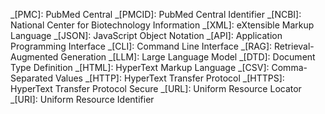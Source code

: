 <!-- Common snippets for MkDocs -->

_[PMC]: PubMed Central
_[PMCID]: PubMed Central Identifier
_[NCBI]: National Center for Biotechnology Information
_[XML]: eXtensible Markup Language
_[JSON]: JavaScript Object Notation
_[API]: Application Programming Interface
_[CLI]: Command Line Interface
_[RAG]: Retrieval-Augmented Generation
_[LLM]: Large Language Model
_[DTD]: Document Type Definition
_[HTML]: HyperText Markup Language
_[CSV]: Comma-Separated Values
_[HTTP]: HyperText Transfer Protocol
_[HTTPS]: HyperText Transfer Protocol Secure
_[URL]: Uniform Resource Locator
_[URI]: Uniform Resource Identifier
